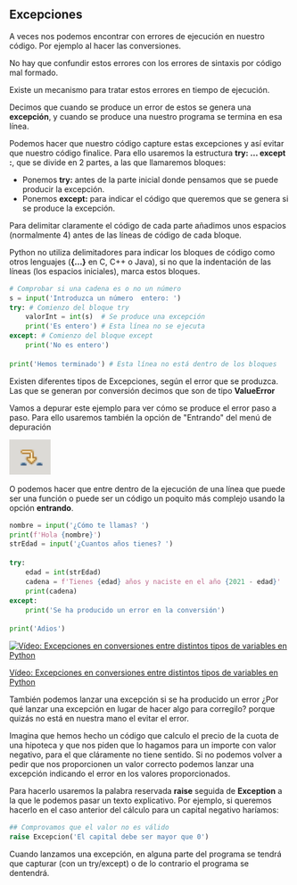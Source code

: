 ## Excepciones

A veces nos podemos encontrar con errores de ejecución en nuestro código. Por ejemplo al hacer las conversiones.

No hay que confundir estos errores con los errores de sintaxis por código mal formado.

Existe un mecanismo para tratar estos errores en tiempo de ejecución. 

Decimos que cuando se produce un error de estos se genera una **excepción**, y cuando se produce una nuestro programa se termina en esa línea.

Podemos hacer que nuestro código capture estas excepciones y así evitar que nuestro código finalice. Para ello usaremos la estructura **try: ... except :**, que se divide en 2 partes, a las que llamaremos bloques:

* Ponemos **try:** antes de la parte inicial donde pensamos que se puede producir la excepción. 
* Ponemos **except:** para indicar el código que queremos que se genera si se produce la excepción.

Para delimitar claramente el código de cada parte añadimos unos espacios (normalmente 4) antes de las líneas de código de cada bloque.

Python no utiliza delimitadores para indicar los bloques de código como otros lenguajes (**{...}** en C, C++ o Java), si no que la indentación de las líneas (los espacios iniciales), marca estos bloques.


```python
# Comprobar si una cadena es o no un número
s = input('Introduzca un número  entero: ')
try: # Comienzo del bloque try
    valorInt = int(s)  # Se produce una excepción
    print('Es entero') # Esta línea no se ejecuta
except: # Comienzo del bloque except
    print('No es entero')

print('Hemos terminado') # Esta línea no está dentro de los bloques
```

Existen diferentes tipos de Excepciones, según el error que se produzca. Las que se generan por conversión decimos que son de tipo **ValueError**

Vamos a depurar este ejemplo para ver cómo se produce el error paso a paso. Para ello usaremos también la opción de "Entrando" del menú de depuración

![Depuración Thonny Entrando](./images/DepuracionThonnyEntrando.png)

O podemos hacer que entre dentro de la ejecución de una línea que puede ser una función o puede ser un código un poquito más complejo usando la opción **entrando**.

```python
nombre = input('¿Cómo te llamas? ')
print(f'Hola {nombre}')
strEdad = input('¿Cuantos años tienes? ')

try:
    edad = int(strEdad)
    cadena = f'Tienes {edad} años y naciste en el año {2021 - edad}'
    print(cadena)
except:
    print('Se ha producido un error en la conversión')

print('Adios')

```

[![Vídeo: Excepciones en conversiones entre distintos tipos  de variables en Python](https://img.youtube.com/vi/DCtZpmZ8EA8/0.jpg)](https://drive.google.com/file/d/1d33-WJ5v22TSfdLP59SYDqcfEuL2u-xC/view?usp=sharing)

[Vídeo: Excepciones en conversiones entre distintos tipos  de variables en Python](https://drive.google.com/file/d/1d33-WJ5v22TSfdLP59SYDqcfEuL2u-xC/view?usp=sharing)

También podemos lanzar una excepción si se ha producido un error ¿Por qué lanzar una excepción en lugar de hacer algo para corregilo? porque quizás no está en nuestra mano el evitar el error.

Imagina que hemos hecho un código que calculo el precio de la cuota de una hipoteca y que nos piden que lo hagamos para un importe con valor negativo, para el que cláramente no tiene sentido. Si no podemos volver a pedir que nos proporcionen un valor correcto podemos lanzar una excepción indicando el error en los valores proporcionados.

Para hacerlo usaremos la palabra reservada **raise** seguida de **Exception** a la que le podemos pasar un texto explicativo. Por ejemplo, si queremos hacerlo en el caso anterior del cálculo para un capital negativo haríamos:

```python
## Comprovamos que el valor no es válido
raise Excepcion('El capital debe ser mayor que 0')
```

Cuando lanzamos una excepción, en alguna parte del programa se tendrá que capturar (con un try/except) o de lo contrario el programa se dentendrá.

